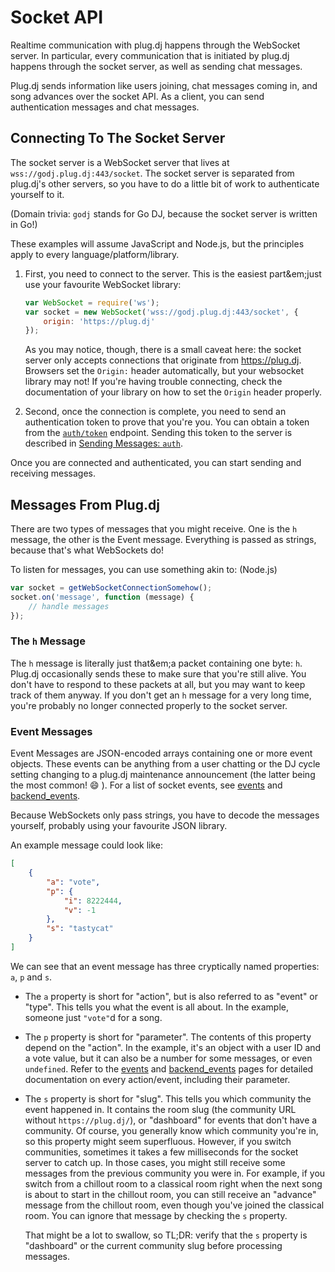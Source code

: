 # Socket API

Realtime communication with plug.dj happens through the WebSocket server. In particular, every communication that is
initiated by plug.dj happens through the socket server, as well as sending chat messages.

Plug.dj sends information like users joining, chat messages coming in, and song advances over the socket API. As a
client, you can send authentication messages and chat messages.

## Connecting To The Socket Server

The socket server is a WebSocket server that lives at `wss://godj.plug.dj:443/socket`. The socket server is separated
from plug.dj's other servers, so you have to do a little bit of work to authenticate yourself to it.

(Domain trivia: `godj` stands for Go DJ, because the socket server is written in Go!)

These examples will assume JavaScript and Node.js, but the principles apply to every language/platform/library.

 1. First, you need to connect to the server. This is the easiest part&em;just use your favourite WebSocket library:
    ```js
    var WebSocket = require('ws');
    var socket = new WebSocket('wss://godj.plug.dj:443/socket', {
        origin: 'https://plug.dj'
    });
    ```
    As you may notice, though, there is a small caveat here: the socket server only accepts connections that originate
    from https://plug.dj. Browsers set the `Origin:` header automatically, but your websocket library may not! If you're
    having trouble connecting, check the documentation of your library on how to set the `Origin` header properly.

 1. Second, once the connection is complete, you need to send an authentication token to prove that you're you. You can
    obtain a token from the [`auth/token`](#) endpoint. Sending this token to the server is described in
    [Sending Messages: `auth`](#).

Once you are connected and authenticated, you can start sending and receiving messages.

## Messages From Plug.dj

There are two types of messages that you might receive. One is the `h` message, the other is the Event message.
Everything is passed as strings, because that's what WebSockets do!

To listen for messages, you can use something akin to: (Node.js)

```js
var socket = getWebSocketConnectionSomehow();
socket.on('message', function (message) {
    // handle messages
});
```

### The `h` Message

The `h` message is literally just that&em;a packet containing one byte: `h`. Plug.dj occasionally sends these to make
sure that you're still alive. You don't have to respond to these packets at all, but you may want to keep track of them
anyway. If you don't get an `h` message for a very long time, you're probably no longer connected properly to the socket
server.

### Event Messages

Event Messages are JSON-encoded arrays containing one or more event objects. These events can be anything from a user
chatting or the DJ cycle setting changing to a plug.dj maintenance announcement (the latter being the most common!
:smile: ). For a list of socket events, see [events](./events) and [backend_events](./events/backend_events).

Because WebSockets only pass strings, you have to decode the messages yourself, probably using your favourite JSON
library.

An example message could look like:

```json
[
    {
        "a": "vote",
        "p": {
            "i": 8222444,
            "v": -1
        },
        "s": "tastycat"
    }
]
```

We can see that an event message has three cryptically named properties: `a`, `p` and `s`.

 * The `a` property is short for "action", but is also referred to as "event" or "type". This tells you what the event
   is all about. In the example, someone just `"vote"`d for a song.
 * The `p` property is short for "parameter". The contents of this property depend on the "action". In the example, it's
   an object with a user ID and a vote value, but it can also be a number for some messages, or even `undefined`. Refer
   to the [events](./events) and [backend_events](./events/backend_events) pages for detailed documentation on every
   action/event, including their parameter.
 * The `s` property is short for "slug". This tells you which community the event happened in. It contains the room slug
   (the community URL without `https://plug.dj/`), or "dashboard" for events that don't have a community. Of course, you
   generally know which community you're in, so this property might seem superfluous. However, if you switch
   communities, sometimes it takes a few milliseconds for the socket server to catch up. In those cases, you might still
   receive some messages from the previous community you were in. For example, if you switch from a chillout room to a
   classical room right when the next song is about to start in the chillout room, you can still receive an "advance"
   message from the chillout room, even though you've joined the classical room. You can ignore that message by checking
   the `s` property.
   
   That might be a lot to swallow, so TL;DR: verify that the `s` property is "dashboard" or the current community slug
   before processing messages.
